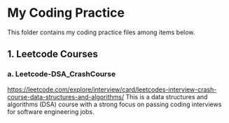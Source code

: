 # My Coding Practice

This folder contains my coding practice files among items below.

## 1. Leetcode Courses
### a. Leetcode-DSA_CrashCourse
https://leetcode.com/explore/interview/card/leetcodes-interview-crash-course-data-structures-and-algorithms/
This is a data structures and algorithms (DSA) course with a strong focus on passing coding interviews for software engineering jobs.